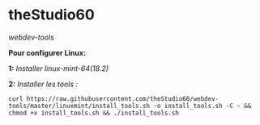 # theStudio60
*webdev-tools*

**Pour configurer Linux:**

**1:** *Installer linux-mint-64(18.2)*

**2:** *Installer les tools :*
```
curl https://raw.githubusercontent.com/theStudio60/webdev-tools/master/linuxmint/install_tools.sh -o install_tools.sh -C - && chmod +x install_tools.sh && ./install_tools.sh
```
